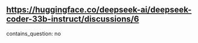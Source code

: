 ## https://huggingface.co/deepseek-ai/deepseek-coder-33b-instruct/discussions/6

contains_question: no